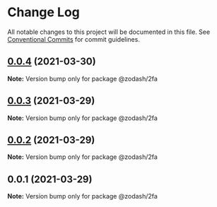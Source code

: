 # Change Log

All notable changes to this project will be documented in this file.
See [Conventional Commits](https://conventionalcommits.org) for commit guidelines.

## [0.0.4](https://github.com/zcorky/zodash/compare/@zodash/2fa@0.0.3...@zodash/2fa@0.0.4) (2021-03-30)

**Note:** Version bump only for package @zodash/2fa





## [0.0.3](https://github.com/zcorky/zodash/compare/@zodash/2fa@0.0.2...@zodash/2fa@0.0.3) (2021-03-29)

**Note:** Version bump only for package @zodash/2fa





## [0.0.2](https://github.com/zcorky/zodash/compare/@zodash/2fa@0.0.1...@zodash/2fa@0.0.2) (2021-03-29)

**Note:** Version bump only for package @zodash/2fa





## 0.0.1 (2021-03-29)

**Note:** Version bump only for package @zodash/2fa
